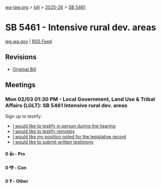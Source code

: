 [wa-law.org](/) > [bill](/bill/) > [2025-26](/bill/2025-26/) > [SB 5461](/bill/2025-26/sb/5461/)

# SB 5461 - Intensive rural dev. areas
[leg.wa.gov](https://app.leg.wa.gov/billsummary?BillNumber=5461&Year=2025&Initiative=false) | [RSS Feed](./rss.xml)

## Revisions
* [Original Bill](1/)

## Meetings
### Mon 02/03 01:30 PM - Local Government, Land Use & Tribal Affairs (LGLT): SB 5461 Intensive rural dev. areas
Sign up to testify:
* [I would like to testify in person during the hearing](https://app.leg.wa.gov/csi/Testifier/Add?chamber=House&mId=32696&aId=162876&caId=25295&tId=1)
* [I would like to testify remotely](https://app.leg.wa.gov/csi/Testifier/Add?chamber=House&mId=32696&aId=162876&caId=25295&tId=2)
* [I would like my position noted for the legislative record](https://app.leg.wa.gov/csi/Testifier/Add?chamber=House&mId=32696&aId=162876&caId=25295&tId=3)
* [I would like to submit written testimony](https://app.leg.wa.gov/csi/Testifier/Add?chamber=House&mId=32696&aId=162876&caId=25295&tId=4)

#### 0 👍 - Pro

#### 0 👎 - Con

#### 0 ❓ - Other
